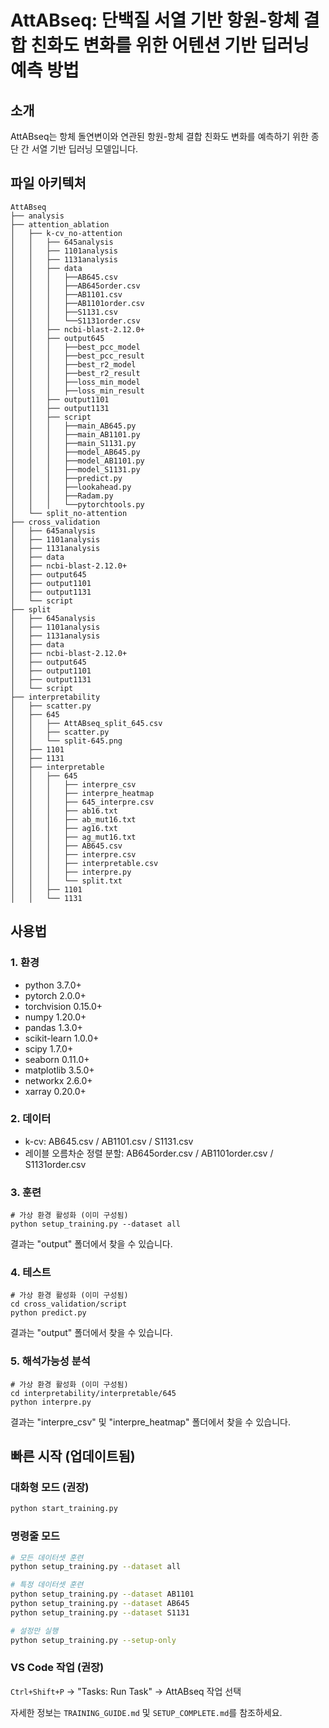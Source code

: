 # AttABseq: 단백질 서열 기반 항원-항체 결합 친화도 변화를 위한 어텐션 기반 딥러닝 예측 방법

## 소개

AttABseq는 항체 돌연변이와 연관된 항원-항체 결합 친화도 변화를 예측하기 위한 종단 간 서열 기반 딥러닝 모델입니다.

## 파일 아키텍처
```
AttABseq
├── analysis
├── attention_ablation
│   ├── k-cv_no-attention
│   │   ├── 645analysis
│   │   ├── 1101analysis
│   │   ├── 1131analysis
│   │   ├── data
│   │   │   ├──AB645.csv
│   │   │   ├──AB645order.csv
│   │   │   ├──AB1101.csv
│   │   │   ├──AB1101order.csv
│   │   │   ├──S1131.csv
│   │   │   └──S1131order.csv
│   │   ├── ncbi-blast-2.12.0+
│   │   ├── output645
│   │   │   ├──best_pcc_model
│   │   │   ├──best_pcc_result
│   │   │   ├──best_r2_model
│   │   │   ├──best_r2_result
│   │   │   ├──loss_min_model
│   │   │   ├──loss_min_result
│   │   ├── output1101
│   │   ├── output1131
│   │   ├── script
│   │   │   ├──main_AB645.py
│   │   │   ├──main_AB1101.py
│   │   │   ├──main_S1131.py
│   │   │   ├──model_AB645.py
│   │   │   ├──model_AB1101.py
│   │   │   ├──model_S1131.py
│   │   │   ├──predict.py
│   │   │   ├──lookahead.py
│   │   │   ├──Radam.py
│   │   │   └──pytorchtools.py
│   └── split_no-attention
├── cross_validation
│   ├── 645analysis
│   ├── 1101analysis
│   ├── 1131analysis
│   ├── data
│   ├── ncbi-blast-2.12.0+
│   ├── output645
│   ├── output1101
│   ├── output1131
│   └── script
├── split
│   ├── 645analysis
│   ├── 1101analysis
│   ├── 1131analysis
│   ├── data
│   ├── ncbi-blast-2.12.0+
│   ├── output645
│   ├── output1101
│   ├── output1131
│   └── script
├── interpretability
│   ├── scatter.py
│   ├── 645
│   │   ├── AttABseq_split_645.csv
│   │   ├── scatter.py
│   │   └── split-645.png
│   ├── 1101
│   ├── 1131
│   ├── interpretable
│   │   ├── 645
│   │   │   ├── interpre_csv
│   │   │   ├── interpre_heatmap
│   │   │   ├── 645_interpre.csv
│   │   │   ├── ab16.txt
│   │   │   ├── ab_mut16.txt
│   │   │   ├── ag16.txt
│   │   │   ├── ag_mut16.txt
│   │   │   ├── AB645.csv
│   │   │   ├── interpre.csv
│   │   │   ├── interpretable.csv
│   │   │   ├── interpre.py
│   │   │   └── split.txt
│   │   ├── 1101
│   │   └── 1131
```
## 사용법

### 1. 환경
- python 3.7.0+
- pytorch 2.0.0+
- torchvision 0.15.0+
- numpy 1.20.0+
- pandas 1.3.0+
- scikit-learn 1.0.0+
- scipy 1.7.0+
- seaborn 0.11.0+
- matplotlib 3.5.0+
- networkx 2.6.0+
- xarray 0.20.0+

### 2. 데이터
- k-cv: AB645.csv / AB1101.csv / S1131.csv
- 레이블 오름차순 정렬 분할: AB645order.csv / AB1101order.csv / S1131order.csv

### 3. 훈련
```
# 가상 환경 활성화 (이미 구성됨)
python setup_training.py --dataset all
```
결과는 "output" 폴더에서 찾을 수 있습니다.

### 4. 테스트
```
# 가상 환경 활성화 (이미 구성됨)
cd cross_validation/script
python predict.py
```
결과는 "output" 폴더에서 찾을 수 있습니다.

### 5. 해석가능성 분석
```
# 가상 환경 활성화 (이미 구성됨)
cd interpretability/interpretable/645
python interpre.py
```
결과는 "interpre_csv" 및 "interpre_heatmap" 폴더에서 찾을 수 있습니다.

## 빠른 시작 (업데이트됨)

### 대화형 모드 (권장)
```bash
python start_training.py
```

### 명령줄 모드
```bash
# 모든 데이터셋 훈련
python setup_training.py --dataset all

# 특정 데이터셋 훈련
python setup_training.py --dataset AB1101
python setup_training.py --dataset AB645
python setup_training.py --dataset S1131

# 설정만 실행
python setup_training.py --setup-only
```

### VS Code 작업 (권장)
`Ctrl+Shift+P` → "Tasks: Run Task" → AttABseq 작업 선택

자세한 정보는 `TRAINING_GUIDE.md` 및 `SETUP_COMPLETE.md`를 참조하세요.


